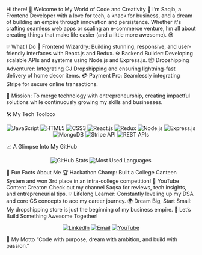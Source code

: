 Hi there! 👋 Welcome to My World of Code and Creativity 🌟
I’m Saqib, a Frontend Developer with a love for tech, a knack for business, and a dream of building an empire through innovation and persistence. Whether it's crafting seamless web apps or scaling an e-commerce venture, I’m all about creating things that make life easier (and a little more awesome). 😎

💡 What I Do
🎨 Frontend Wizardry: Building stunning, responsive, and user-friendly interfaces with React.js and Redux.
⚙️ Backend Builder: Developing scalable APIs and systems using Node.js and Express.js.
📦 Dropshipping Adventurer: Integrating CJ Dropshipping and ensuring lightning-fast delivery of home decor items.
💳 Payment Pro: Seamlessly integrating Stripe for secure online transactions.

🚀 Mission: To merge technology with entrepreneurship, creating impactful solutions while continuously growing my skills and businesses.

🛠️ My Tech Toolbox
<p align="center"> <img src="https://img.icons8.com/color/48/000000/javascript--v1.png" alt="JavaScript" title="JavaScript" /> <img src="https://img.icons8.com/color/48/000000/html-5--v1.png" alt="HTML5" title="HTML5" /> <img src="https://img.icons8.com/color/48/000000/css3.png" alt="CSS3" title="CSS3" /> <img src="https://img.icons8.com/plasticine/48/000000/react.png" alt="React.js" title="React.js" /> <img src="https://img.icons8.com/color/48/000000/redux.png" alt="Redux" title="Redux" /> <img src="https://img.icons8.com/color/48/000000/nodejs.png" alt="Node.js" title="Node.js" /> <img src="https://img.icons8.com/color/48/000000/express.png" alt="Express.js" title="Express.js" /> <img src="https://img.icons8.com/color/48/000000/mongodb.png" alt="MongoDB" title="MongoDB" /> <img src="https://img.icons8.com/color/48/000000/stripe.png" alt="Stripe API" title="Stripe API" /> <img src="https://img.icons8.com/fluency/48/000000/api-settings.png" alt="REST APIs" title="REST APIs" /> </p>
📈 A Glimpse Into My GitHub
<p align="center"> <img src="https://github-readme-stats.vercel.app/api?username=your-github-username&show_icons=true&theme=radical" alt="GitHub Stats" /> <img src="https://github-readme-stats.vercel.app/api/top-langs/?username=your-github-username&layout=compact&theme=radical" alt="Most Used Languages" /> </p>
🌟 Fun Facts About Me
🏆 Hackathon Champ: Built a College Canteen System and won 3rd place in an intra-college competition!
🎥 YouTube Content Creator: Check out my channel Saqsa for reviews, tech insights, and entrepreneurial tips.
💡 Lifelong Learner: Constantly leveling up my DSA and core CS concepts to ace my career journey.
🌍 Dream Big, Start Small: My dropshipping store is just the beginning of my business empire.
🤝 Let’s Build Something Awesome Together!
<p align="center"> <a href="https://linkedin.com/in/your-profile"><img src="https://img.icons8.com/color/48/000000/linkedin.png" alt="LinkedIn" title="Connect on LinkedIn" /></a> <a href="mailto:your-email@example.com"><img src="https://img.icons8.com/color/48/000000/gmail--v1.png" alt="Email" title="Email Me" /></a> <a href="https://youtube.com/channel/your-channel"><img src="https://img.icons8.com/color/48/000000/youtube-play.png" alt="YouTube" title="Subscribe on YouTube" /></a> </p>
🚀 My Motto
“Code with purpose, dream with ambition, and build with passion.”
